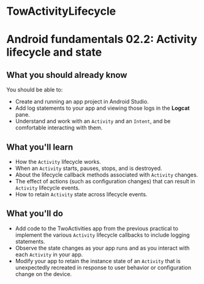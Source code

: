 # TowActivityLifecycle

# Android fundamentals 02.2: Activity lifecycle and state

## What you should already know

You should be able to:

-   Create and running an app project in Android Studio.
-   Add log statements to your app and viewing those logs in the  **Logcat**  pane.
-   Understand and work with an  `Activity`  and an  `Intent`, and be comfortable interacting with them.

## What you'll learn

-   How the  `Activity`  lifecycle works.
-   When an  `Activity`  starts, pauses, stops, and is destroyed.
-   About the lifecycle callback methods associated with  `Activity`  changes.
-   The effect of actions (such as configuration changes) that can result in  `Activity`  lifecycle events.
-   How to retain  `Activity`  state across lifecycle events.

## What you'll do

-   Add code to the TwoActivities app from the previous practical to implement the various  `Activity`  lifecycle callbacks to include logging statements.
-   Observe the state changes as your app runs and as you interact with each  `Activity`  in your app.
-   Modify your app to retain the instance state of an  `Activity`  that is unexpectedly recreated in response to user behavior or configuration change on the device.
